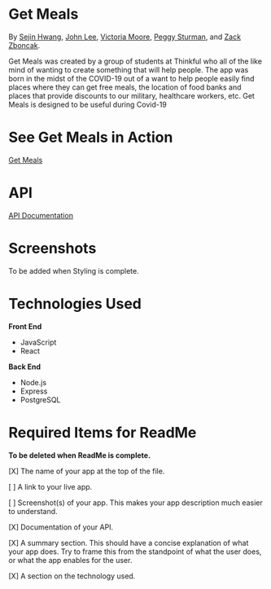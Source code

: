 # Get Meals

By [Sejin Hwang](https://github.com/seejins), [John Lee](https://github.com/johlee92), [Victoria Moore](https://github.com/JaggerSofia), [Peggy Sturman](https://github.com/glamazon), and [Zack Zboncak](https://github.com/zzboncak).

Get Meals was created by a group of students at Thinkful who all of the like mind of wanting to create something that will help people. The app was born in the midst of the COVID-19 out of a want to help people easily find places where they can get free meals, the location of food banks and places that provide discounts to our military, healthcare workers, etc. Get Meals is designed to be useful during Covid-19

# See Get Meals in Action

[Get Meals](https://get-meals-app.now.sh/)

# API

[API Documentation](https://github.com/zzboncak/get-meals-api/tree/development)

# Screenshots

To be added when Styling is complete.

# Technologies Used

**Front End**

* JavaScript
* React

**Back End**

* Node.js
* Express
* PostgreSQL


# Required Items for ReadMe

**To be deleted when ReadMe is complete.**

[X] The name of your app at the top of the file.  

[ ] A link to your live app. 

[   ]  Screenshot(s) of your app. This makes your app description much easier to understand. 

[X]  Documentation of your API.  

[X]  A summary section. This should have a concise explanation of what your app does. Try to frame this from the standpoint of what the user does, or what the app enables for the user. 

[X]  A section on the technology used.
